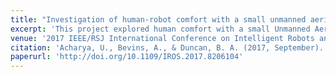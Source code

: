 ```yaml
---
title: "Investigation of human-robot comfort with a small unmanned aerial vehicle compared to a ground robot"
excerpt: 'This project explored human comfort with a small Unmanned Aerial Vehicle (sUAV) and a ground vehicle.'
venue: '2017 IEEE/RSJ International Conference on Intelligent Robots and Systems (IROS)'
citation: 'Acharya, U., Bevins, A., & Duncan, B. A. (2017, September). Investigation of human-robot comfort with a small unmanned aerial vehicle compared to a ground robot. In 2017 IEEE/RSJ International Conference on Intelligent Robots and Systems (IROS) (pp. 2758-2765). IEEE. http://doi.org/10.1109/IROS.2017.8206104'
paperurl: 'http://doi.org/10.1109/IROS.2017.8206104'
---
```

